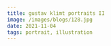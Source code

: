 ```yaml
---
title: gustav klimt portraits II
image: /images/blogs/128.jpg
date: 2021-11-04
tags: portrait, illustration
---
```

